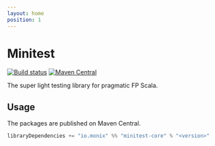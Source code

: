 ```yaml
---
layout: home
position: 1
---
```


# Minitest

[![Build status](https://github.com/monix/minitest/workflows/build/badge.svg?branch=master)](https://github.com/monix/minitest/actions?query=branch%3Amaster+workflow%3Abuild) [![Maven Central](https://maven-badges.herokuapp.com/maven-central/io.monix/minitest-core_2.13/badge.svg)](https://maven-badges.herokuapp.com/maven-central/io.monix/minitest-core_2.13)

The super light testing library for pragmatic FP Scala.

## Usage

The packages are published on Maven Central.

```scala
libraryDependencies += "io.monix" %% "minitest-core" % "<version>"
```
